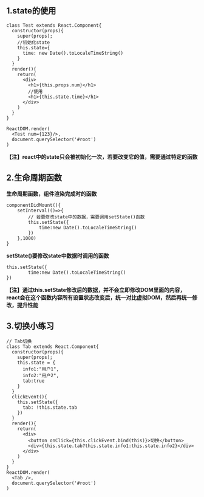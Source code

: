 ## 1.state的使用

```react
class Test extends React.Component{
  constructor(props){
    super(props);
    //初始化state
    this.state={
      time: new Date().toLocaleTimeString()
    }
  }
  render(){
    return(
      <div>
        <h1>{this.props.num}</h1>
        //使用
        <h1>{this.state.time}</h1>
      </div>
    )
  }
}

ReactDOM.render(
  <Test num={123}/>,
  document.querySelector('#root')
)
```

**【注】react中的state只会被初始化一次，若要改变它的值，需要通过特定的函数**

## 2.生命周期函数

**生命周期函数，组件渲染完成时的函数**

```react
componentDidMount(){
    setInterval(()=>{
        // 若要修改state中的数据，需要调用setState()函数
        this.setState({
            time:new Date().toLocaleTimeString()
        })
    },1000)
}
```

**setState()要修改state中数据时调用的函数**

```react
this.setState({
        time:new Date().toLocaleTimeString()
})
```

**【注】通过this.setState修改后的数据，并不会立即修改DOM里面的内容，react会在这个函数内容所有设置状态改变后，统一对比虚拟DOM，然后再统一修改，提升性能**

## 3.切换小练习

```react
// Tab切换
class Tab extends React.Component{
  constructor(props){
    super(props);
    this.state = {
      info1:"用户1",
      info2:"用户2",
      tab:true
    }
  }
  clickEvent(){
    this.setState({
      tab: !this.state.tab
    })
  }
  render(){
    return(
      <div>
        <button onClick={this.clickEvent.bind(this)}>切换</button>
        <div>{this.state.tab?this.state.info1:this.state.info2}</div>
      </div>
    )
  }
}
ReactDOM.render(
  <Tab />,
  document.querySelector('#root')
)
```

